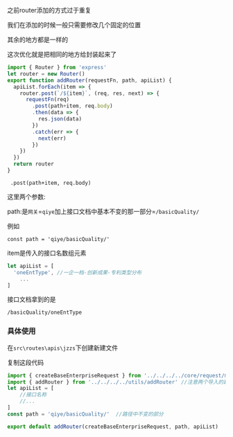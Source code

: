 之前router添加的方式过于重复

我们在添加的时候一般只需要修改几个固定的位置

其余的地方都是一样的

这次优化就是把相同的地方给封装起来了

```js
import { Router } from 'express'
let router = new Router()
export function addRouter(requestFn, path, apiList) {
  apiList.forEach(item => {
    router.post(`/${item}`, (req, res, next) => {
      requestFn(req)
        .post(path+item, req.body)
        .then(data => {
          res.json(data)
        })
        .catch(err => {
          next(err)
        })
    })
  })
  return router
}
```

```
 .post(path+item, req.body)
```

这里两个参数:

path:是`网关`=`qiye`加上接口文档中基本不变的那一部分=`/basicQuality/`

例如

```
const path = 'qiye/basicQuality/'
```

item是传入的接口名数组元素

```js
let apiList = [
  'oneEntType', //一企一档-创新成果-专利类型分布
    ...
]
```

接口文档拿到的是

```
/basicQuality/oneEntType
```

### 具体使用

在`src\routes\apis\jzzs`下创建新建文件

复制这段代码

```js
import { createBaseEnterpriseRequest } from '../../../../core/request/ms' //根据实际需求引入
import { addRouter } from '../../../../utils/addRouter' //注意两个导入的路径问题,这里无法用@
let apiList = [
 	//接口名称
    //...
]
const path = 'qiye/basicQuality/'  //路径中不变的部分

export default addRouter(createBaseEnterpriseRequest, path, apiList)
```



